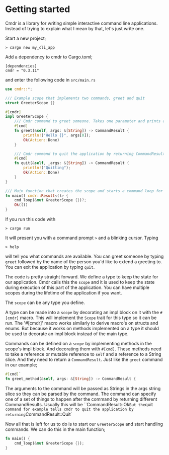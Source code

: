 # Getting started

Cmdr is a library for writing simple interactive command line applications. Instead of trying to
explain what I mean by that, let's just write one.

Start a new project;
```
> cargo new my_cli_app
```

Add a dependency to cmdr to Cargo.toml;
```
[dependencies]
cmdr = "0.3.11"
```

and enter the following code in `src/main.rs`

```rust
use cmdr::*;

/// Example scope that implements two commands, greet and quit
struct GreeterScope {}

#[cmdr]
impl GreeterScope {
    /// Cmdr command to greet someone. Takes one parameter and prints a greeting
    #[cmd]
    fn greet(&self, args: &[String]) -> CommandResult {
        println!("Hello {}", args[0]);
        Ok(Action::Done)
    }

    /// Cmdr command to quit the application by returning CommandResult::Quit
    #[cmd]
    fn quit(&self, _args: &[String]) -> CommandResult {
        println!("Quitting");
        Ok(Action::Done)
    }
}

/// Main function that creates the scope and starts a command loop for it
fn main() cmdr::Result<()> {
    cmd_loop(&mut GreeterScope {})?;
    Ok(())
}
```

If you run this code with
```
> cargo run
```
It will present you with a command prompt `>` and a blinking cursor. Typing
```
> help
```
will tell you what commands are available. You can greet someone by typing `greet` followed by the
name of the person you'd like to extend a greeting to. You can exit the application by typing
`quit`.

The code is pretty straight forward. We define a type to keep the state for our application. Cmdr
calls this the `scope` and it is used to keep the state during execution of this part of the
application. You can have multiple scopes during the lifetime of the application if you want.

The `scope` can be any type you define.

A type can be made into a `scope` by decorating an impl block on it with the `#[cmdr]` macro. This
will implement the `Scope` trait for this type so it can be run. The '#[cmdr]' macro works similarly
to derive macro's on structs and enums. But because it works on methods implemented on a type it
should be used to decorate an impl block instead of the main type.

Commands can be defined on a `scope` by implementing methods in the scope's impl block. And
decorating them with `#[cmd]`. 
These methods need to take a reference or mutable reference to `self` and a reference to a String slice.
And they need to return a `CommandResult`. Just like the `greet` command in our example;
```rust
#[cmd]`
fn greet_method(&self, args: &[String]) -> CommandResult {
```
The arguments to the command will be passed as Strings in the args string slice so they can be
parsed by the command. The command can specify one of a set of things to happen after the command
by returning different CommandResults. Usually this will be ``CommandResult::Ok` But the `quit` 
command for example tells cmdr to quit the application by returning `CommandResult::Quit`

Now all that is left for us to do is to start our `GreeterScope` and start handling commands.
We can do this in the main function;
```rust
fn main() {
    cmd_loop(&mut GreeterScope {});
}
```
